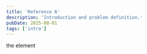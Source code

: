 ```yaml
---
title: 'Reference A'
description: 'Introduction and problem definition.'
pubDate: 2025-08-01
tags: ['intro']
---
```


the element